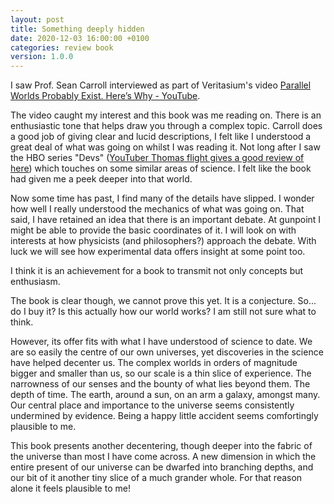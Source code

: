 ```yaml
---
layout: post
title: Something deeply hidden
date: 2020-12-03 16:00:00 +0100
categories: review book
version: 1.0.0
---
```


I saw Prof. Sean Carroll interviewed as part of Veritasium's video [Parallel Worlds Probably Exist. Here’s Why - YouTube][1].

The video caught my interest and this book was me reading on. There is an enthusiastic tone that helps draw you through a complex topic. Carroll does a good job of giving clear and lucid descriptions, I felt like I understood a great deal of what was going on whilst I was reading it. Not long after I saw the HBO series "Devs" ([YouTuber Thomas flight gives a good review of here][2]) which touches on some similar areas of science. I felt like the book had given me a peek deeper into that world.

Now some time has past, I find many of the details have slipped. I wonder how well I really understood the mechanics of what was going on.
That said, I have retained an idea that there is an important debate. At gunpoint I might be able to provide the basic coordinates of it. I will look on with interests at how physicists (and philosophers?) approach the debate. With luck we will see how experimental data offers insight at some point too.

I think it is an achievement for a book to transmit not only concepts but enthusiasm.

The book is clear though, we cannot prove this yet. It is a conjecture. So... do I buy it? Is this actually how our world works? I am still not sure what to think.

However, its offer fits with what I have understood of science to date. We are so easily the centre of our own universes, yet discoveries in the science have helped decenter us. The complex worlds in orders of magnitude bigger and smaller than us, so our scale is a thin slice of experience. The narrowness of our senses and the bounty of what lies beyond them. The depth of time. The earth, around a sun, on an arm a galaxy, amongst many. Our central place and importance to the universe seems consistently undermined by evidence. Being a happy little accident seems comfortingly plausible to me.

This book presents another decentering, though deeper into the fabric of the universe than most I have come across. A new dimension in which the entire present of our universe can be dwarfed into branching depths, and our bit of it another tiny slice of a much grander whole. For that reason alone it feels plausible to me!

[1]: https://www.youtube.com/watch?v=kTXTPe3wahc
[2]: https://www.youtube.com/watch?v=HDsrBQKNRNI